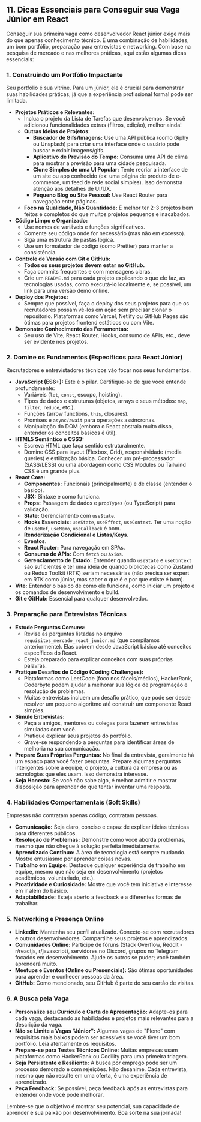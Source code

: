 ## 11. Dicas Essenciais para Conseguir sua Vaga Júnior em React

Conseguir sua primeira vaga como desenvolvedor React júnior exige mais do que apenas conhecimento técnico. É uma combinação de habilidades, um bom portfólio, preparação para entrevistas e networking. Com base na pesquisa de mercado e nas melhores práticas, aqui estão algumas dicas essenciais:

### 1. Construindo um Portfólio Impactante

Seu portfólio é sua vitrine. Para um júnior, ele é crucial para demonstrar suas habilidades práticas, já que a experiência profissional formal pode ser limitada.

*   **Projetos Práticos e Relevantes:**
    *   Inclua o projeto da Lista de Tarefas que desenvolvemos. Se você adicionou funcionalidades extras (filtros, edição), melhor ainda!
    *   **Outras Ideias de Projetos:**
        *   **Buscador de Gifs/Imagens:** Use uma API pública (como Giphy ou Unsplash) para criar uma interface onde o usuário pode buscar e exibir imagens/gifs.
        *   **Aplicativo de Previsão do Tempo:** Consuma uma API de clima para mostrar a previsão para uma cidade pesquisada.
        *   **Clone Simples de uma UI Popular:** Tente recriar a interface de um site ou app conhecido (ex: uma página de produto de e-commerce, um feed de rede social simples). Isso demonstra atenção aos detalhes de UI/UX.
        *   **Pequeno Blog ou Site Pessoal:** Use React Router para navegação entre páginas.
    *   **Foco na Qualidade, Não Quantidade:** É melhor ter 2-3 projetos bem feitos e completos do que muitos projetos pequenos e inacabados.
*   **Código Limpo e Organizado:**
    *   Use nomes de variáveis e funções significativos.
    *   Comente seu código onde for necessário (mas não em excesso).
    *   Siga uma estrutura de pastas lógica.
    *   Use um formatador de código (como Prettier) para manter a consistência.
*   **Controle de Versão com Git e GitHub:**
    *   **Todos os seus projetos devem estar no GitHub.**
    *   Faça commits frequentes e com mensagens claras.
    *   Crie um `README.md` para cada projeto explicando o que ele faz, as tecnologias usadas, como executá-lo localmente e, se possível, um link para uma versão demo online.
*   **Deploy dos Projetos:**
    *   Sempre que possível, faça o deploy dos seus projetos para que os recrutadores possam vê-los em ação sem precisar clonar o repositório. Plataformas como Vercel, Netlify ou GitHub Pages são ótimas para projetos frontend estáticos ou com Vite.
*   **Demonstre Conhecimento das Ferramentas:**
    *   Seu uso de Vite, React Router, Hooks, consumo de APIs, etc., deve ser evidente nos projetos.

### 2. Domine os Fundamentos (Específicos para React Júnior)

Recrutadores e entrevistadores técnicos vão focar nos seus fundamentos.

*   **JavaScript (ES6+):** Este é o pilar. Certifique-se de que você entende profundamente:
    *   Variáveis (`let`, `const`, escopo, hoisting).
    *   Tipos de dados e estruturas (objetos, arrays e seus métodos: `map`, `filter`, `reduce`, etc.).
    *   Funções (arrow functions, `this`, closures).
    *   Promises e `async/await` para operações assíncronas.
    *   Manipulação do DOM (embora o React abstraia muito disso, entender os conceitos básicos é útil).
*   **HTML5 Semântico e CSS3:**
    *   Escreva HTML que faça sentido estruturalmente.
    *   Domine CSS para layout (Flexbox, Grid), responsividade (media queries) e estilização básica. Conhecer um pré-processador (SASS/LESS) ou uma abordagem como CSS Modules ou Tailwind CSS é um grande plus.
*   **React Core:**
    *   **Componentes:** Funcionais (principalmente) e de classe (entender o básico).
    *   **JSX:** Sintaxe e como funciona.
    *   **Props:** Passagem de dados e `propTypes` (ou TypeScript) para validação.
    *   **State:** Gerenciamento com `useState`.
    *   **Hooks Essenciais:** `useState`, `useEffect`, `useContext`. Ter uma noção de `useRef`, `useMemo`, `useCallback` é bom.
    *   **Renderização Condicional e Listas/Keys.**
    *   **Eventos.**
    *   **React Router:** Para navegação em SPAs.
    *   **Consumo de APIs:** Com `fetch` ou `Axios`.
    *   **Gerenciamento de Estado:** Entender quando `useState` e `useContext` são suficientes e ter uma ideia de quando bibliotecas como Zustand ou Redux Toolkit (RTK) seriam necessárias (não precisa ser expert em RTK como júnior, mas saber o que é e por que existe é bom).
*   **Vite:** Entender o básico de como ele funciona, como iniciar um projeto e os comandos de desenvolvimento e build.
*   **Git e GitHub:** Essencial para qualquer desenvolvedor.

### 3. Preparação para Entrevistas Técnicas

*   **Estude Perguntas Comuns:**
    *   Revise as perguntas listadas no arquivo `requisitos_mercado_react_junior.md` (que compilamos anteriormente). Elas cobrem desde JavaScript básico até conceitos específicos do React.
    *   Esteja preparado para explicar conceitos com suas próprias palavras.
*   **Pratique Desafios de Código (Coding Challenges):**
    *   Plataformas como LeetCode (foco nos fáceis/médios), HackerRank, Coderbyte podem ajudar a melhorar sua lógica de programação e resolução de problemas.
    *   Muitas entrevistas incluem um desafio prático, que pode ser desde resolver um pequeno algoritmo até construir um componente React simples.
*   **Simule Entrevistas:**
    *   Peça a amigos, mentores ou colegas para fazerem entrevistas simuladas com você.
    *   Pratique explicar seus projetos do portfólio.
    *   Grave-se respondendo a perguntas para identificar áreas de melhoria na sua comunicação.
*   **Prepare Suas Próprias Perguntas:** No final da entrevista, geralmente há um espaço para você fazer perguntas. Prepare algumas perguntas inteligentes sobre a equipe, o projeto, a cultura da empresa ou as tecnologias que eles usam. Isso demonstra interesse.
*   **Seja Honesto:** Se você não sabe algo, é melhor admitir e mostrar disposição para aprender do que tentar inventar uma resposta.

### 4. Habilidades Comportamentais (Soft Skills)

Empresas não contratam apenas código, contratam pessoas.

*   **Comunicação:** Seja claro, conciso e capaz de explicar ideias técnicas para diferentes públicos.
*   **Resolução de Problemas:** Demonstre como você aborda problemas, mesmo que não chegue à solução perfeita imediatamente.
*   **Aprendizado Contínuo:** A área de tecnologia está sempre mudando. Mostre entusiasmo por aprender coisas novas.
*   **Trabalho em Equipe:** Destaque qualquer experiência de trabalho em equipe, mesmo que não seja em desenvolvimento (projetos acadêmicos, voluntariado, etc.).
*   **Proatividade e Curiosidade:** Mostre que você tem iniciativa e interesse em ir além do básico.
*   **Adaptabilidade:** Esteja aberto a feedback e a diferentes formas de trabalhar.

### 5. Networking e Presença Online

*   **LinkedIn:** Mantenha seu perfil atualizado. Conecte-se com recrutadores e outros desenvolvedores. Compartilhe seus projetos e aprendizados.
*   **Comunidades Online:** Participe de fóruns (Stack Overflow, Reddit - r/reactjs, r/javascript), servidores no Discord, grupos no Telegram focados em desenvolvimento. Ajude os outros se puder; você também aprenderá muito.
*   **Meetups e Eventos (Online ou Presenciais):** São ótimas oportunidades para aprender e conhecer pessoas da área.
*   **GitHub:** Como mencionado, seu GitHub é parte do seu cartão de visitas.

### 6. A Busca pela Vaga

*   **Personalize seu Currículo e Carta de Apresentação:** Adapte-os para cada vaga, destacando as habilidades e projetos mais relevantes para a descrição da vaga.
*   **Não se Limite a Vagas "Júnior":** Algumas vagas de "Pleno" com requisitos mais baixos podem ser acessíveis se você tiver um bom portfólio. Leia atentamente os requisitos.
*   **Prepare-se para Testes Técnicos Online:** Muitas empresas usam plataformas como HackerRank ou Codility para uma primeira triagem.
*   **Seja Persistente e Resiliente:** A busca por emprego pode ser um processo demorado e com rejeições. Não desanime. Cada entrevista, mesmo que não resulte em uma oferta, é uma experiência de aprendizado.
*   **Peça Feedback:** Se possível, peça feedback após as entrevistas para entender onde você pode melhorar.

Lembre-se que o objetivo é mostrar seu potencial, sua capacidade de aprender e sua paixão por desenvolvimento. Boa sorte na sua jornada!

